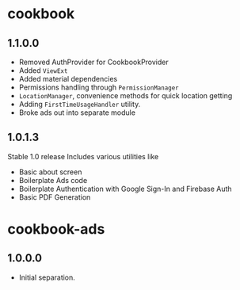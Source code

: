 # cookbook

## 1.1.0.0
- Removed AuthProvider for CookbookProvider
- Added `ViewExt`
- Added material dependencies
- Permissions handling through `PermissionManager`
- `LocationManager`, convenience methods for quick location getting
- Adding `FirstTimeUsageHandler` utility.
- Broke ads out into separate module


## 1.0.1.3
Stable 1.0 release
Includes various utilities like

- Basic about screen
- Boilerplate Ads code
- Boilerplate Authentication with Google Sign-In and Firebase Auth
- Basic PDF Generation

# cookbook-ads
## 1.0.0.0
- Initial separation.